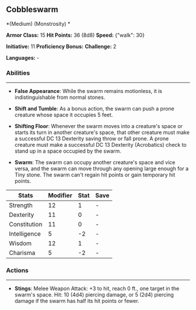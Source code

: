 ## Cobbleswarm
*(Medium) (Monstrosity) *

**Armor Class:** 15
**Hit Points:** 36 (8d8)
**Speed:** {"walk": 30}

**Initiative:** 11
**Proficiency Bonus:**
**Challenge:** 2

**Languages:** -

### Abilities
 --- 
- **False Appearance**: While the swarm remains motionless, it is indistinguishable from normal stones.

- **Shift and Tumble**: As a bonus action, the swarm can push a prone creature whose space it occupies 5 feet.

- **Shifting Floor**: Whenever the swarm moves into a creature's space or starts its turn in another creature's space, that other creature must make a successful DC 13 Dexterity saving throw or fall prone. A prone creature must make a successful DC 13 Dexterity (Acrobatics) check to stand up in a space occupied by the swarm.

- **Swarm**: The swarm can occupy another creature's space and vice versa, and the swarm can move through any opening large enough for a Tiny stone. The swarm can't regain hit points or gain temporary hit points.



| Stats | Modifier | Stat | Save
| ---- | ---- | ---- | ---- |
| Strength | 12 | 1 | - |
| Dexterity | 11 | 0 | - |
| Constitution | 11 | 0 | - |
| Intelligence | 5 | -2 | - |
| Wisdom | 12 | 1 | - |
| Charisma | 5 | -2 | - |

### Actions
 --- 
- **Stings**: Melee Weapon Attack: +3 to hit, reach 0 ft., one target in the swarm's space. Hit: 10 (4d4) piercing damage, or 5 (2d4) piercing damage if the swarm has half its hit points or fewer.

